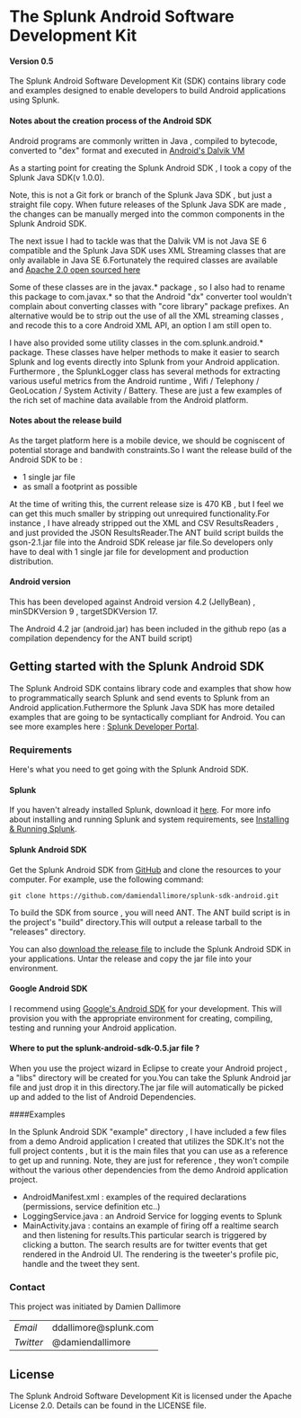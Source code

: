 # The Splunk Android Software Development Kit

#### Version 0.5

The Splunk Android Software Development Kit (SDK) contains library code and 
examples designed to enable developers to build Android applications using 
Splunk.

#### Notes about the creation process of the Android SDK

Android programs are commonly written in Java , compiled to bytecode, converted 
to "dex" format and executed in [Android's Dalvik VM](http://en.wikipedia.org/wiki/Dalvik_%28software%29)

As a starting point for creating the Splunk Android SDK , I took a copy of the 
Splunk Java SDK(v 1.0.0).

Note, this is not a Git fork or branch of the Splunk Java SDK , but just a 
straight file copy. When future releases of the Splunk Java SDK are made , the 
changes can be manually merged into the common components in the Splunk Android 
SDK.

The next issue I had to tackle was that the Dalvik VM is not Java SE 6 
compatible and the Splunk Java SDK uses XML Streaming classes that are only 
available in Java SE 6.Fortunately the required classes are available and [Apache 2.0 open sourced here](http://stax.codehaus.org/Home)

Some of these classes are in the javax.* package , so I also had to rename this 
package to com.javax.* so that the Android "dx" converter tool wouldn't 
complain about converting classes with "core library" package prefixes.
An alternative would be to strip out the use of all the XML streaming classes , 
and recode this to a core Android XML API, an option I am still open to.

I have also provided some utility classes in the com.splunk.android.* package.
These classes have helper methods to make it easier to search Splunk and log 
events directly into Splunk from your Android application.
Furthermore , the SplunkLogger class has several methods for extracting various 
useful metrics from the Android runtime , Wifi / Telephony / GeoLocation / 
System Activity / Battery. These are just a few examples of the rich set of 
machine data available from the Android platform.


#### Notes about the release build

As the target platform here is a mobile device, we should be cogniscent of 
potential storage and bandwith constraints.So I want the release build of the 
Android SDK to be :

* 1 single jar file
* as small a footprint as possible

At the time of writing this, the current release size is 470 KB , but I feel we 
can get this much smaller by stripping out unrequired functionality.For instance 
, I have already stripped out the XML and CSV ResultsReaders , and just provided 
the JSON ResultsReader.The ANT build script builds the gson-2.1.jar file 
into the Android SDK release jar file.So developers only have to deal with 1 
single jar file for development and production distribution.

#### Android version

This has been developed against Android version 4.2 (JellyBean) ,
minSDKVersion 9 , targetSDKVersion 17.

The Android 4.2 jar (android.jar) has been included in the github repo (as a 
compilation dependency for the ANT build script)

## Getting started with the Splunk Android SDK

The Splunk Android SDK contains library code and examples that show how to 
programmatically search Splunk and send events to Splunk from an Android 
application.Futhermore the Splunk Java SDK has more detailed examples that are 
going to be syntactically compliant for Android. 
You can see more examples here : 
[Splunk Developer Portal](http://dev.splunk.com/view/java-sdk/SP-CAAAECN). 

### Requirements

Here's what you need to get going with the Splunk Android SDK.

#### Splunk

If you haven't already installed Splunk, download it 
[here](http://www.splunk.com/download). For more info about installing and running 
Splunk and system requirements, see 
[Installing & Running Splunk](http://dev.splunk.com/view/SP-CAAADRV). 

#### Splunk Android SDK

Get the Splunk Android SDK from [GitHub](https://github.com/) and clone the 
resources to your computer. For example, use the following command: 

    git clone https://github.com/damiendallimore/splunk-sdk-android.git

To build the SDK from source , you will need ANT. The ANT build script is in 
the project's "build" directory.This will output a release tarball to the 
"releases" directory.
    
You can also [download the release file](https://github.com/damiendallimore/splunk-sdk-android/tree/master/releases/splunk-android-sdk-0.5.tar.gz) to include the Splunk Android SDK
in your applications. Untar the release and copy the jar file into your 
environment.

#### Google Android SDK

I recommend using [Google's Android SDK](http://developer.android.com/sdk/index.html) 
for your development. This will provision you with the appropriate environment 
for creating, compiling, testing and running your Android application.

#### Where to put the splunk-android-sdk-0.5.jar  file ?

When you use the project wizard in Eclipse to create your Android project , 
a "libs" directory will be created for you.You can take the Splunk Android jar 
file and just drop it in this directory.The jar file will automatically be 
picked up and added to the list of Android Dependencies.


####Examples

In the Splunk Android SDK "example" directory , I have included a few files from 
a demo Android application I created that utilizes the SDK.It's not the full 
project contents , but it is the main files that you can use as a reference to get 
up and running. Note, they are just for reference , they won't compile without the 
various other dependencies from the demo Android application project.

* AndroidManifest.xml : examples of the required declarations (permissions, 
service definition etc..)
* LoggingService.java : an Android Service for logging events to Splunk
* MainActivity.java : contains an example of firing off a realtime search and then 
listening for results.This particular search is triggered by clicking a button.
The search results are for twitter events that get rendered in the Android UI.
The rendering is the tweeter's profile pic, handle and the tweet they sent.


### Contact

This project was initiated by Damien Dallimore
<table>

<tr>
<td><em>Email</em></td>
<td>ddallimore@splunk.com</td>
</tr>

<tr>
<td><em>Twitter</em>
<td>@damiendallimore</td>
</tr>


</table>

## License

The Splunk Android Software Development Kit is licensed under the Apache
License 2.0. Details can be found in the LICENSE file.


